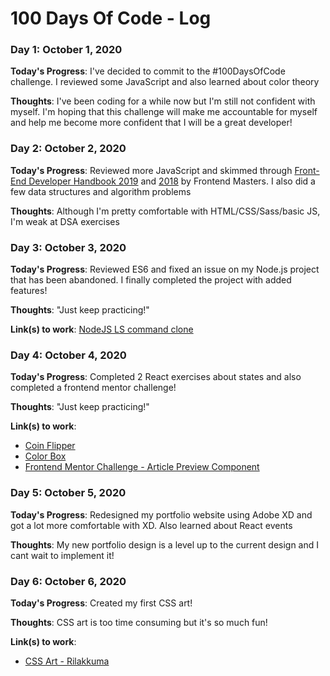 # 100 Days Of Code - Log

### Day 1: October 1, 2020

**Today's Progress**: I've decided to commit to the #100DaysOfCode challenge. I reviewed some JavaScript and also learned about color theory

**Thoughts**: I've been coding for a while now but I'm still not confident with myself. I'm hoping that this challenge will make me accountable for myself and help me become more confident that I will be a great developer!

### Day 2: October 2, 2020

**Today's Progress**: Reviewed more JavaScript and skimmed through [Front-End Developer Handbook 2019](https://frontendmasters.com/books/front-end-handbook/2019/) and [2018](https://frontendmasters.com/books/front-end-handbook/2018/) by Frontend Masters. I also did a few data structures and algorithm problems

**Thoughts**: Although I'm pretty comfortable with HTML/CSS/Sass/basic JS, I'm weak at DSA exercises

### Day 3: October 3, 2020

**Today's Progress**: Reviewed ES6 and fixed an issue on my Node.js project that has been abandoned. I finally completed the project with added features!

**Thoughts**: "Just keep practicing!"

**Link(s) to work**: [NodeJS LS command clone](https://github.com/michelleracho/nodejs-ls-command-clone)

### Day 4: October 4, 2020

**Today's Progress**: Completed 2 React exercises about states and also completed a frontend mentor challenge!

**Thoughts**: "Just keep practicing!"

**Link(s) to work**: 
  - [Coin Flipper](https://github.com/michelleracho/reactjs-coin-filpper)
  - [Color Box](https://github.com/michelleracho/reactjs-color-box)
  - [Frontend Mentor Challenge - Article Preview Component](https://github.com/michelleracho/article-preview-component)
  
 ### Day 5: October 5, 2020

**Today's Progress**: Redesigned my portfolio website using Adobe XD and got a lot more comfortable with XD. Also learned about React events

**Thoughts**: My new portfolio design is a level up to the current design and I cant wait to implement it!

 ### Day 6: October 6, 2020

**Today's Progress**: Created my first CSS art!

**Thoughts**: CSS art is too time consuming but it's so much fun!

**Link(s) to work**: 
  - [CSS Art - Rilakkuma](https://codepen.io/michruuu/pen/vYKYYLd?editors=1100)
